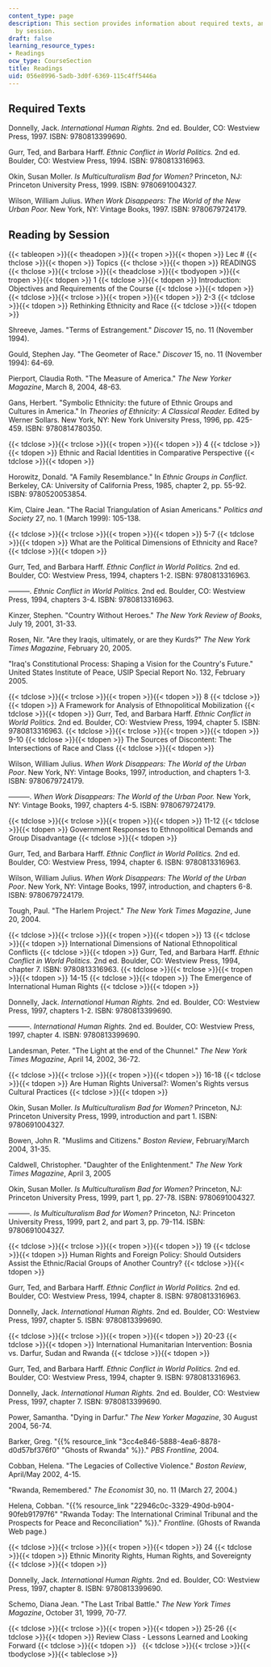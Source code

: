```yaml
---
content_type: page
description: This section provides information about required texts, and readings
  by session.
draft: false
learning_resource_types:
- Readings
ocw_type: CourseSection
title: Readings
uid: 056e8996-5adb-3d0f-6369-115c4ff5446a
---
```

## Required Texts

Donnelly, Jack. *International Human Rights.* 2nd ed. Boulder, CO: Westview Press, 1997. ISBN: 9780813399690.

Gurr, Ted, and Barbara Harff. *Ethnic Conflict in World Politics.* 2nd ed. Boulder, CO: Westview Press, 1994. ISBN: 9780813316963.

Okin, Susan Moller. *Is Multiculturalism Bad for Women?* Princeton, NJ: Princeton University Press, 1999. ISBN: 9780691004327.

Wilson, William Julius. *When Work Disappears: The World of the New Urban Poor.* New York, NY: Vintage Books, 1997. ISBN: 9780679724179.

## Reading by Session

{{< tableopen >}}{{< theadopen >}}{{< tropen >}}{{< thopen >}}
Lec #
{{< thclose >}}{{< thopen >}}
Topics
{{< thclose >}}{{< thopen >}}
READINGS
{{< thclose >}}{{< trclose >}}{{< theadclose >}}{{< tbodyopen >}}{{< tropen >}}{{< tdopen >}}
1
{{< tdclose >}}{{< tdopen >}}
Introduction: Objectives and Requirements of the Course
{{< tdclose >}}{{< tdopen >}}
 
{{< tdclose >}}{{< trclose >}}{{< tropen >}}{{< tdopen >}}
2-3
{{< tdclose >}}{{< tdopen >}}
Rethinking Ethnicity and Race
{{< tdclose >}}{{< tdopen >}}

Shreeve, James. "Terms of Estrangement." *Discover* 15, no. 11 (November 1994).

Gould, Stephen Jay. "The Geometer of Race." *Discover* 15, no. 11 (November 1994): 64-69.

Pierport, Claudia Roth. "The Measure of America." *The New Yorker Magazine*, March 8, 2004, 48-63.

Gans, Herbert. "Symbolic Ethnicity: the future of Ethnic Groups and Cultures in America." In *Theories of Ethnicity: A Classical Reader.* Edited by Werner Sollars. New York, NY: New York University Press, 1996, pp. 425-459. ISBN: 9780814780350.

{{< tdclose >}}{{< trclose >}}{{< tropen >}}{{< tdopen >}}
4
{{< tdclose >}}{{< tdopen >}}
Ethnic and Racial Identities in Comparative Perspective
{{< tdclose >}}{{< tdopen >}}

Horowitz, Donald. "A Family Resemblance." In *Ethnic Groups in Conflict*. Berkeley, CA: University of California Press, 1985, chapter 2, pp. 55-92. ISBN: 9780520053854.

Kim, Claire Jean. "The Racial Triangulation of Asian Americans." *Politics and Society* 27, no. 1 (March 1999): 105-138.

{{< tdclose >}}{{< trclose >}}{{< tropen >}}{{< tdopen >}}
5-7
{{< tdclose >}}{{< tdopen >}}
What are the Political Dimensions of Ethnicity and Race?
{{< tdclose >}}{{< tdopen >}}

Gurr, Ted, and Barbara Harff. *Ethnic Conflict in World Politics.* 2nd ed. Boulder, CO: Westview Press, 1994, chapters 1-2. ISBN: 9780813316963.

———. *Ethnic Conflict in World Politics.* 2nd ed. Boulder, CO: Westview Press, 1994, chapters 3-4. ISBN: 9780813316963.

Kinzer, Stephen. "Country Without Heroes." *The New York Review of Books*, July 19, 2001, 31-33.

Rosen, Nir. "Are they Iraqis, ultimately, or are they Kurds?" *The New York Times Magazine*, February 20, 2005.

"Iraq's Constitutional Process: Shaping a Vision for the Country's Future." United States Institute of Peace, USIP Special Report No. 132, February 2005.

{{< tdclose >}}{{< trclose >}}{{< tropen >}}{{< tdopen >}}
8
{{< tdclose >}}{{< tdopen >}}
A Framework for Analysis of Ethnopolitical Mobilization
{{< tdclose >}}{{< tdopen >}}
Gurr, Ted, and Barbara Harff. *Ethnic Conflict in World Politics.* 2nd ed. Boulder, CO: Westview Press, 1994, chapter 5. ISBN: 9780813316963.
{{< tdclose >}}{{< trclose >}}{{< tropen >}}{{< tdopen >}}
9-10
{{< tdclose >}}{{< tdopen >}}
The Sources of Discontent: The Intersections of Race and Class
{{< tdclose >}}{{< tdopen >}}

Wilson, William Julius. *When Work Disappears: The World of the Urban Poor*. New York, NY: Vintage Books, 1997, introduction, and chapters 1-3. ISBN: 9780679724179.

———. *When Work Disappears: The World of the Urban Poor.* New York, NY: Vintage Books, 1997, chapters 4-5. ISBN: 9780679724179.

{{< tdclose >}}{{< trclose >}}{{< tropen >}}{{< tdopen >}}
11-12
{{< tdclose >}}{{< tdopen >}}
Government Responses to Ethnopolitical Demands and Group Disadvantage
{{< tdclose >}}{{< tdopen >}}

Gurr, Ted, and Barbara Harff. *Ethnic Conflict in World Politics.* 2nd ed. Boulder, CO: Westview Press, 1994, chapter 6. ISBN: 9780813316963.

Wilson, William Julius. *When Work Disappears: The World of the Urban Poor*. New York, NY: Vintage Books, 1997, introduction, and chapters 6-8. ISBN: 9780679724179.

Tough, Paul. "The Harlem Project." *The New York Times Magazine*, June 20, 2004.

{{< tdclose >}}{{< trclose >}}{{< tropen >}}{{< tdopen >}}
13
{{< tdclose >}}{{< tdopen >}}
International Dimensions of National Ethnopolitical Conflicts
{{< tdclose >}}{{< tdopen >}}
Gurr, Ted, and Barbara Harff. *Ethnic Conflict in World Politics.* 2nd ed. Boulder, CO: Westview Press, 1994, chapter 7. ISBN: 9780813316963.
{{< tdclose >}}{{< trclose >}}{{< tropen >}}{{< tdopen >}}
14-15
{{< tdclose >}}{{< tdopen >}}
The Emergence of International Human Rights
{{< tdclose >}}{{< tdopen >}}

Donnelly, Jack. *International Human Rights.* 2nd ed. Boulder, CO: Westview Press, 1997, chapters 1-2. ISBN: 9780813399690.

———. *International Human Rights.* 2nd ed. Boulder, CO: Westview Press, 1997, chapter 4. ISBN: 9780813399690.

Landesman, Peter. "The Light at the end of the Chunnel." *The New York Times Magazine*, April 14, 2002, 36-72.

{{< tdclose >}}{{< trclose >}}{{< tropen >}}{{< tdopen >}}
16-18
{{< tdclose >}}{{< tdopen >}}
Are Human Rights Universal?: Women's Rights versus Cultural Practices
{{< tdclose >}}{{< tdopen >}}

Okin, Susan Moller. *Is Multiculturalism Bad for Women?* Princeton, NJ: Princeton University Press, 1999, introduction and part 1. ISBN: 9780691004327.

Bowen, John R. "Muslims and Citizens." *Boston Review*, February/March 2004, 31-35.

Caldwell, Christopher. "Daughter of the Enlightenment." *The New York Times Magazine*, April 3, 2005

Okin, Susan Moller. *Is Multiculturalism Bad for Women?* Princeton, NJ: Princeton University Press, 1999, part 1, pp. 27-78. ISBN: 9780691004327.

———. *Is Multiculturalism Bad for Women?* Princeton, NJ: Princeton University Press, 1999, part 2, and part 3, pp. 79-114. ISBN: 9780691004327.

{{< tdclose >}}{{< trclose >}}{{< tropen >}}{{< tdopen >}}
19
{{< tdclose >}}{{< tdopen >}}
Human Rights and Foreign Policy: Should Outsiders Assist the Ethnic/Racial Groups of Another Country?
{{< tdclose >}}{{< tdopen >}}

Gurr, Ted, and Barbara Harff. *Ethnic Conflict in World Politics.* 2nd ed. Boulder, CO: Westview Press, 1994, chapter 8. ISBN: 9780813316963.

Donnelly, Jack. *International Human Rights*. 2nd ed. Boulder, CO: Westview Press, 1997, chapter 5. ISBN: 9780813399690.

{{< tdclose >}}{{< trclose >}}{{< tropen >}}{{< tdopen >}}
20-23
{{< tdclose >}}{{< tdopen >}}
International Humanitarian Intervention: Bosnia vs. Darfur, Sudan and Rwanda
{{< tdclose >}}{{< tdopen >}}

Gurr, Ted, and Barbara Harff. *Ethnic Conflict in World Politics.* 2nd ed. Boulder, CO: Westview Press, 1994, chapter 9. ISBN: 9780813316963.

Donnelly, Jack. *International Human Rights.* 2nd ed. Boulder, CO: Westview Press, 1997, chapter 7. ISBN: 9780813399690.

Power, Samantha. "Dying in Darfur." *The New Yorker Magazine*, 30 August 2004, 56-74.

Barker, Greg. "{{% resource_link "3cc4e846-5888-4ea6-8878-d0d57bf376f0" "Ghosts of Rwanda" %}}." *PBS Frontline,* 2004.

Cobban, Helena. "The Legacies of Collective Violence." *Boston Review*, April/May 2002, 4-15.

"Rwanda, Remembered." *The Economist* 30, no. 11 (March 27, 2004.)

Helena, Cobban. "{{% resource_link "22946c0c-3329-490d-b904-90feb91797f6" "Rwanda Today: The International Criminal Tribunal and the Prospects for Peace and Reconciliation" %}}." *Frontline.* (Ghosts of Rwanda Web page.)

{{< tdclose >}}{{< trclose >}}{{< tropen >}}{{< tdopen >}}
24
{{< tdclose >}}{{< tdopen >}}
Ethnic Minority Rights, Human Rights, and Sovereignty
{{< tdclose >}}{{< tdopen >}}

Donnelly, Jack. *International Human Rights*. 2nd ed. Boulder, CO: Westview Press, 1997, chapter 8. ISBN: 9780813399690.

Schemo, Diana Jean. "The Last Tribal Battle." *The New York Times Magazine*, October 31, 1999, 70-77.

{{< tdclose >}}{{< trclose >}}{{< tropen >}}{{< tdopen >}}
25-26
{{< tdclose >}}{{< tdopen >}}
Review Class - Lessons Learned and Looking Forward
{{< tdclose >}}{{< tdopen >}}
 
{{< tdclose >}}{{< trclose >}}{{< tbodyclose >}}{{< tableclose >}}